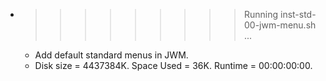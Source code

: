 * >>>>>>>>> Running inst-std-00-jwm-menu.sh ...
  * Add default standard menus in JWM.
  * Disk size = 4437384K. Space Used = 36K. Runtime = 00:00:00:00.
